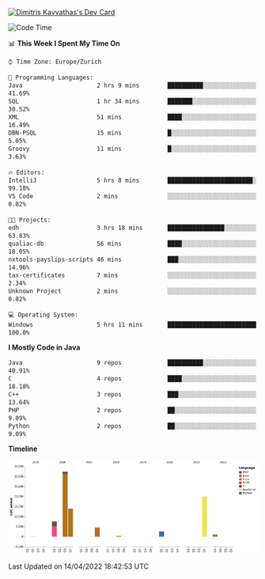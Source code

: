 <a href="https://app.daily.dev/JimR21"><img src="https://api.daily.dev/devcards/1a6ea627b9cf4de4a4f1b5f5cac8c85e.png?r=t8i" width="400" alt="Dimitris Kavvathas's Dev Card"/></a>

<!--START_SECTION:waka-->
![Code Time](http://img.shields.io/badge/Code%20Time-3%2C448%20hrs%2050%20mins-blue)

📊 **This Week I Spent My Time On** 

```text
⌚︎ Time Zone: Europe/Zurich

💬 Programming Languages: 
Java                     2 hrs 9 mins        ██████████░░░░░░░░░░░░░░░   41.69% 
SQL                      1 hr 34 mins        ███████░░░░░░░░░░░░░░░░░░   30.52% 
XML                      51 mins             ████░░░░░░░░░░░░░░░░░░░░░   16.49% 
DBN-PSQL                 15 mins             █░░░░░░░░░░░░░░░░░░░░░░░░   5.05% 
Groovy                   11 mins             █░░░░░░░░░░░░░░░░░░░░░░░░   3.63%

🔥 Editors: 
IntelliJ                 5 hrs 8 mins        ████████████████████████░   99.18% 
VS Code                  2 mins              ░░░░░░░░░░░░░░░░░░░░░░░░░   0.82%

🐱‍💻 Projects: 
edh                      3 hrs 18 mins       ████████████████░░░░░░░░░   63.83% 
qualiac-db               56 mins             ████░░░░░░░░░░░░░░░░░░░░░   18.05% 
nxtools-payslips-scripts 46 mins             ███░░░░░░░░░░░░░░░░░░░░░░   14.96% 
tax-certificates         7 mins              ░░░░░░░░░░░░░░░░░░░░░░░░░   2.34% 
Unknown Project          2 mins              ░░░░░░░░░░░░░░░░░░░░░░░░░   0.82%

💻 Operating System: 
Windows                  5 hrs 11 mins       █████████████████████████   100.0%

```

**I Mostly Code in Java** 

```text
Java                     9 repos             ██████████░░░░░░░░░░░░░░░   40.91% 
C                        4 repos             ████░░░░░░░░░░░░░░░░░░░░░   18.18% 
C++                      3 repos             ███░░░░░░░░░░░░░░░░░░░░░░   13.64% 
PHP                      2 repos             ██░░░░░░░░░░░░░░░░░░░░░░░   9.09% 
Python                   2 repos             ██░░░░░░░░░░░░░░░░░░░░░░░   9.09%

```


**Timeline**

![Chart not found](https://raw.githubusercontent.com/JimR21/JimR21/master/charts/bar_graph.png) 


 Last Updated on 14/04/2022 18:42:53 UTC
<!--END_SECTION:waka-->

<!--
**JimR21/JimR21** is a ✨ _special_ ✨ repository because its `README.md` (this file) appears on your GitHub profile.

Here are some ideas to get you started:

- 🔭 I’m currently working on ...
- 🌱 I’m currently learning ...
- 👯 I’m looking to collaborate on ...
- 🤔 I’m looking for help with ...
- 💬 Ask me about ...
- 📫 How to reach me: ...
- 😄 Pronouns: ...
- ⚡ Fun fact: ...
-->

